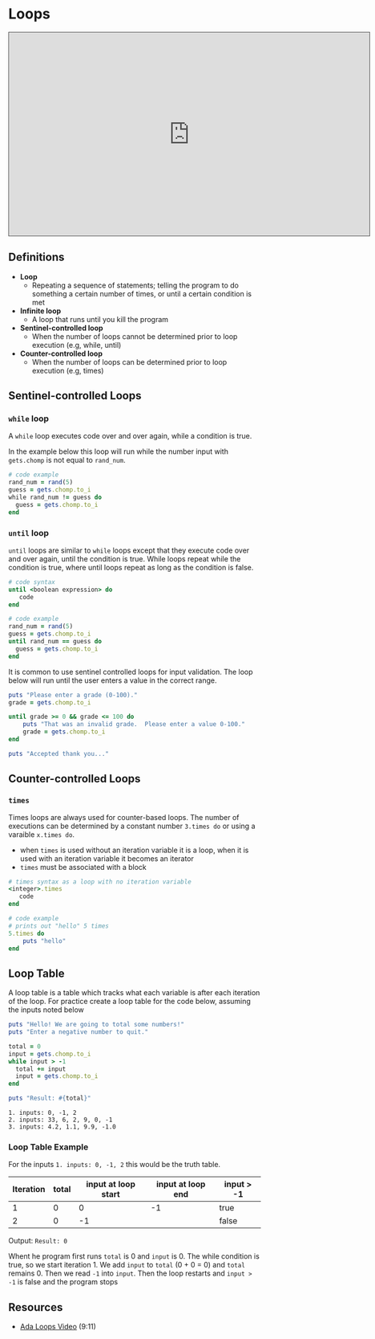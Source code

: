 # Loops

<iframe src="https://adaacademy.hosted.panopto.com/Panopto/Pages/Embed.aspx?id=8e72dc31-0a75-4bd8-9db5-0e8b322cb26d&autoplay=false&offerviewer=true&showtitle=true&showbrand=false&start=0&interactivity=all" style="width: 720px; height: 405px; border: 1px solid #464646;" allowfullscreen allow="autoplay"></iframe>

## Definitions

* **Loop**
  * Repeating a sequence of statements; telling the program to do something a certain number of times, or until a certain condition is met
* **Infinite loop**
  * A loop that runs until you kill the program
* **Sentinel-controlled loop**
  * When the number of loops cannot be determined prior to loop execution (e.g, while, until)
* **Counter-controlled loop**
  * When the number of loops can be determined prior to loop execution (e.g, times)

## Sentinel-controlled Loops

### `while` loop

A `while` loop executes code over and over again, while a condition is true.

In the example below this loop will run while the number input with `gets.chomp` is not equal to `rand_num`.  

```ruby
# code example
rand_num = rand(5)
guess = gets.chomp.to_i
while rand_num != guess do
  guess = gets.chomp.to_i
end
```


### `until` loop


`until` loops are similar to `while` loops except that they execute code over and over again, until the condition is true.  While loops repeat while the condition is true, where until loops repeat as long as the condition is false. 

```ruby
# code syntax
until <boolean expression> do
   code
end
```

```ruby
# code example
rand_num = rand(5)
guess = gets.chomp.to_i
until rand_num == guess do
  guess = gets.chomp.to_i
end
```

It is common to use sentinel controlled loops for input validation. The loop below will run until the user enters a value in the correct range.

```ruby
puts "Please enter a grade (0-100)."
grade = gets.chomp.to_i

until grade >= 0 && grade <= 100 do
	puts "That was an invalid grade.  Please enter a value 0-100."
	grade = gets.chomp.to_i
end

puts "Accepted thank you..."
```

## Counter-controlled Loops

### `times`

Times loops are always used for counter-based loops.  The number of executions can be determined by a constant number `3.times do` or using a varaible `x.times do`.

* when `times` is used without an iteration variable it is a loop, when it is used with an iteration variable it becomes an iterator
* `times` must be associated with a block

```ruby
# times syntax as a loop with no iteration variable
<integer>.times
   code
end
```

```ruby
# code example
# prints out "hello" 5 times
5.times do
	puts "hello"
end
```

## Loop Table

A loop table is a table which tracks what each variable is after each iteration of the loop.  For practice create a loop table for the code below, assuming the inputs noted below

```ruby
puts "Hello! We are going to total some numbers!"
puts "Enter a negative number to quit."

total = 0
input = gets.chomp.to_i
while input > -1
  total += input
  input = gets.chomp.to_i
end

puts "Result: #{total}"
```

```
1. inputs: 0, -1, 2
2. inputs: 33, 6, 2, 9, 0, -1
3. inputs: 4.2, 1.1, 9.9, -1.0
```

### Loop Table Example

For the inputs `1. inputs: 0, -1, 2` this would be the truth table.

| Iteration | total | input at loop start | input at loop end | input > -1 |
| --------- | ----- | ------------------- | ----------------- | ---------- |
| 1         | 0     | 0                   | -1                | true       |
| 2         | 0     | -1                  |                   | false      |

Output:  `Result: 0`

Whent he program first runs `total` is 0 and `input` is 0.  The while condition is true, so we start iteration 1.  We add `input` to `total` (0 + 0 = 0) and `total` remains 0.  Then we read `-1` into `input`.  Then the loop restarts and `input > -1` is false and the program stops

## Resources

* [Ada Loops Video](https://adaacademy.hosted.panopto.com/Panopto/Pages/Viewer.aspx?id=8e72dc31-0a75-4bd8-9db5-0e8b322cb26d) (9:11)
